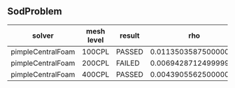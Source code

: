 SodProblem
---------------------

|solver|mesh level|result|rho|U |p |e |
|------|----------|------|---|--|--|--|
|pimpleCentralFoam|100CPL|PASSED|0.011350358750000029|0.02352181584643645|0.010055713750000013|0.04477023374999997|
|pimpleCentralFoam|200CPL|FAILED|0.006942871249999982|0.012804198406117883|0.005911611249999995|0.028192596249999972|
|pimpleCentralFoam|400CPL|PASSED|0.004390556250000002|0.006956731389067815|0.003504138750000002|0.017970983749999957|
